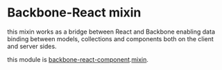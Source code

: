 # Backbone-React mixin

this mixin works as a bridge between React and Backbone enabling data binding between models, collections and components both on the client and server sides.

this module is [backbone-react-component](https://github.com/magalhas/backbone-react-component).[mixin](https://github.com/magalhas/backbone-react-component#usage-through-the-mixin).
